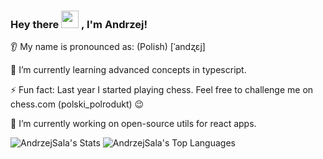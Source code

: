<h3>
  Hey there <img src="https://media.giphy.com/media/hvRJCLFzcasrR4ia7z/giphy.gif" width="28"> , I'm Andrzej! 
</h3>

👂 My name is pronounced as: (Polish) [ˈandʐɛj]

📖 I’m currently learning advanced concepts in typescript.

⚡ Fun fact: Last year I started playing chess. Feel free to challenge me on chess.com (polski_polrodukt) 😉

🔭 I’m currently working on open-source utils for react apps.

![AndrzejSala's Stats](https://github-readme-stats.vercel.app/api?username=AndrzejSala&theme=vue-dark&show_icons=true&hide_border=true&count_private=true)
![AndrzejSala's Top Languages](https://github-readme-stats.vercel.app/api/top-langs/?username=AndrzejSala&theme=vue-dark&show_icons=true&hide_border=true&layout=compact)

<!--
**AndrzejSala/AndrzejSala** is a ✨ _special_ ✨ repository because its `README.md` (this file) appears on your GitHub profile.

Here are some ideas to get you started:

- 🔭 I’m currently working on ...
- 🌱 I’m currently learning ...
- 👯 I’m looking to collaborate on ...
- 🤔 I’m looking for help with ...
- 💬 Ask me about ...
- 📫 How to reach me: ...
- 😄 Pronouns: ...
- ⚡ Fun fact: ...
-->
